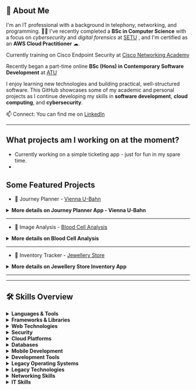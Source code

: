 ## 👋 About Me

I'm an IT professional with a background in telephony, networking, and programming.
👨‍🎓 I've recently completed a **BSc in Computer Science** with a focus on *cybersecurity* and *digital forensics* at [SETU](https://www.setu.ie/) , and I'm certified as an **AWS Cloud Practitioner** ☁.

Currently training on Cisco Endpoint Security at [Cisco Networking Academy](https://www.netacad.com/courses/endpoint-security?courseLang=en-US)

Recently began a part-time online **BSc (Hons) in Contemporary Software Development** at [ATU](https://www.atu.ie/)

I enjoy learning new technologies and building practical, well-structured software. This GitHub showcases some of my academic and personal projects as I continue developing my skills in **software development**, **cloud computing**, and **cybersecurity**.

📫 Connect:
You can find me on [LinkedIn](https://linkedin.com/in/michaelkevinmckibbin)

---
## What projects am I working on at the moment?
- Currently working on a simple ticketing app - just for fun in my spare time.
- 


## Some Featured Projects
- 🚋 Journey Planner - [Vienna U-Bahn](https://github.com/MichaelMcKibbin/ViennaUBahn)
<details>
<summary><strong>More details on Journey Planner App - Vienna U-Bahn</strong></summary>

Repo: [ViennaUBahn](https://github.com/MichaelMcKibbin/ViennaUBahn)
- An application to plan and display a trip on the Vienna U-Bahn underground network
- Built with Java & JavaFX
- Demonstrates the differences in various search algorithms some of which generate multiple possible routes.
- BFS: Breadth First Search
- DFS: Depth First Search - Iterative
- DFS: Depth First Search - Recursive
- Dijkstra's Algorithm - Shortest Route / Least Cost
- Allows adding of extra stops (waypoints)
- Weighting based on cost, time, & distance
- Colour coded route map and route stations list
- Various metrics calculated including calculated distance between stations & euclidian distance, travel time, & processing time.
</details>

---
- 🔬 Image Analysis - [Blood Cell Analysis](https://github.com/MichaelMcKibbin/ImageAnalysis)

<details>
<summary><strong>More details on Blood Cell Analysis</strong></summary>

Repo: [ImageAnalysis](https://github.com/MichaelMcKibbin/ImageAnalysis)
- An application for analyzing microscope images to detect and count blood cells using computer vision techniques.
- Built with Java & JavaFX
- Uses Union-Find algorithm
- Identifies cells by colour, shape, & size
- Implements custom image processing filters
</details>

---
- 💍 Inventory Tracker - [Jewellery Store](https://github.com/MichaelMcKibbin/JS1)
<details>
<summary><strong>More details on Jewellery Store Inventory App</strong></summary>

Repo: [ImageAnalysis](https://github.com/MichaelMcKibbin/ImageAnalysis)
- An application for tracking inventory in a jewellery store.
- Built with Java & JavaFX
- Uses custom nested linked lists.
- Various methods for searching and displaying inventory items are offered.
</details>

---

---
## 🛠 Skills Overview

<details>
<summary><strong>Languages & Tools</strong></summary>

Java, Python, JavaScript, HTML/CSS, SQL, and more.

</details>

<details>
<summary><strong>Frameworks & Libraries</strong></summary>

JavaFX, OpenCV, React, Node.js

</details>

<details>
<summary><strong>Web Technologies</strong></summary>

REST APIs, Bootstrap, Responsive Design, HTTP/HTTPS, JSON/XML

</details>

<details>
<summary><strong>Security</strong></summary>

Kali Linux, Penetration Testing, Wireshark, Cryptography, Nmap, Metasploit, Burp Suite

</details>

<details>
<summary><strong>Cloud Platforms</strong></summary>

AWS (EC2, S3, RDS, Route 53, IAM, Lambda, CloudWatch, etc.)

</details>

<details>
<summary><strong>Databases</strong></summary>

MongoDB, MySQL

</details>

<details>
<summary><strong>Mobile Development</strong></summary>

Android Studio, Android SDK, Gradle, Mobile UI/UX

</details>

<details>
<summary><strong>Development Tools</strong></summary>

Git, GitHub, IntelliJ IDEA, VS Code, Maven

</details>

<details>
<summary><strong>Legacy Operating Systems</strong></summary>

MS-DOS / PC-DOS, Windows 3.x / 9x / ME / NT / 2000 / XP / 7 / 8, Mandrake Linux, Classic Mac OS, OS/2, Novell NetWare

</details>

<details>
<summary><strong>Legacy Technologies</strong></summary>

Batch Scripting, Visual Basic, BASIC/QBasic, VBA

</details>

<details>
<summary><strong>Networking Skills</strong></summary>

**Protocols:** TCP/IP, OSPF, BGP, EIGRP, IPv4/IPv6, VLANs, STP, DHCP, DNS  
**Security:** ACLs, Firewalls, VPNs (IPSec/SSL), IPS/IDS, Port Security, AAA, NAT/PAT  
**Cisco Hardware:** Routers, Switches, Wireless Controllers, Security Appliances  
**Services:** QoS, VoIP, WAN, SDN, Cloud Networking, Security Operations  
**Management:** SNMP, Console Access  
**Troubleshooting Tools:** Ping, Traceroute, Wireshark, Network Analyzers, Cisco Show/Debug Commands

</details>

<details>
<summary><strong>IT Skills</strong></summary>

Hardware Troubleshooting, Operating Systems, PC Components, Mobile Devices, Networking, System Configuration, User Support, Preventive Maintenance

</details>




<!--
**MichaelMcKibbin/MichaelMcKibbin** is a ✨ _special_ ✨ repository because its `README.md` (this file) appears on your GitHub profile.
-->
